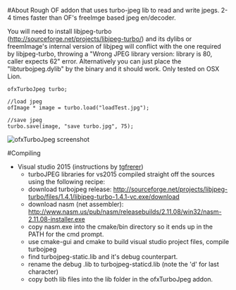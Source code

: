 #About
Rough OF addon that uses turbo-jpeg lib to read and write jpegs. 2-4 times faster than OF's freeImge based jpeg en/decoder.

You will need to install libjpeg-turbo (http://sourceforge.net/projects/libjpeg-turbo/) and its dylibs or freemImage's internal version of libjpeg will conflict with the one required by libjpeg-turbo, throwing a "Wrong JPEG library version: library is 80, caller expects 62" error. Alternatively you can just place the "libturbojpeg.dylib" by the binary and it should work. Only tested on OSX Lion.

	ofxTurboJpeg turbo;
	
	//load jpeg
	ofImage * image = turbo.load("loadTest.jpg");
	
	//save jpeg
	turbo.save(image, "save turbo.jpg", 75);

![ofxTurboJpeg screenshot](http://farm8.staticflickr.com/7243/6999702551_fc8812d210_z.jpg)

#Compiling

* Visual studio 2015 (instructions by [tgfrerer](https://github.com/tgfrerer))
  * turboJPEG libraries for vs2015 compiled straight off the sources using the following recipe:
  * download turbojpeg release:
    http://sourceforge.net/projects/libjpeg-turbo/files/1.4.1/libjpeg-turbo-1.4.1-vc.exe/download
  * download nasm (net assembler): http://www.nasm.us/pub/nasm/releasebuilds/2.11.08/win32/nasm-2.11.08-installer.exe
  * copy nasm.exe into the cmake/bin directory so it ends up in the PATH for the cmd prompt.
  * use cmake-gui and cmake to build visual studio project files, compile turbojpeg
  * find turbojpeg-static.lib and it's debug counterpart.
  * rename the debug .lib to turbojpeg-staticd.lib (note the 'd' for last character)
  * copy both lib files into the lib folder in the ofxTurboJpeg addon.
